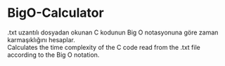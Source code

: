 # BigO-Calculator
.txt uzantılı dosyadan okunan C kodunun Big O notasyonuna göre zaman karmaşıklığını hesaplar.<br />
Calculates the time complexity of the C code read from the .txt file according to the Big O notation.
